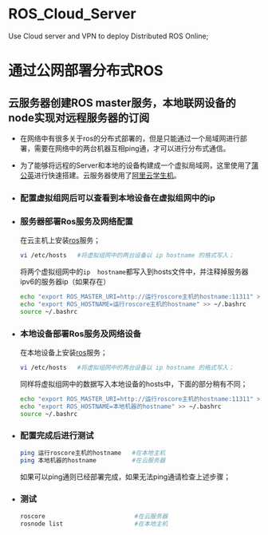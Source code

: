 # ROS_Cloud_Server
Use Cloud server and VPN to deploy Distributed ROS Online;

通过公网部署分布式ROS
====

## 云服务器创建ROS master服务，本地联网设备的node实现对远程服务器的订阅

   * 在网络中有很多关于ros的分布式部署的，但是只能通过一个局域网进行部署，需要在网络中的两台机器互相ping通，才可以进行分布式通信。<br>
   * 为了能够将远程的Server和本地的设备构建成一个虚拟局域网，这里使用了[蒲公英](https://pgy.oray.com/)进行快速搭建。云服务器使用了[阿里云学生机](https://promotion.aliyun.com/ntms/act/campus2018.html)。

* ### 配置虚拟组网后可以查看到本地设备在虚拟组网中的ip

* ### 服务器部署Ros服务及网络配置

  在云主机上安装[ros](http://wiki.ros.org/kinetic/Installation)服务；
  ```Bash
  vi /etc/hosts   #将虚拟组网中的两台设备以 ip hostname 的格式写入；
  ```
  将两个虚拟组网中的`ip  hostname`都写入到hosts文件中，并注释掉服务器ipv6的服务器ip（如果存在）
 
  ```Bash
  echo "export ROS_MASTER_URI=http://运行roscore主机的hostname:11311" >> ~/.bashrc
  echo "export ROS_HOSTNAME=运行roscore主机的hostname" >> ~/.bashrc
  source ~/.bashrc
  ```
  
* ### 本地设备部署Ros服务及网络设备

  在本地设备上安装[ros](http://wiki.ros.org/kinetic/Installation)服务；
  ```Bash
  vi /etc/hosts   #将虚拟组网中的两台设备以 ip hostname 的格式写入；
  ```
  同样将虚拟组网中的数据写入本地设备的hosts中，下面的部分稍有不同；
  
  ```Bash
  echo "export ROS_MASTER_URI=http://运行roscore主机的hostname:11311" >> ~/.bashrc
  echo "export ROS_HOSTNAME=本地机器的hostname" >> ~/.bashrc
  source ~/.bashrc
  ```
  
* ### 配置完成后进行测试
  ```Bash
  ping 运行roscore主机的hostname   #在本地主机
  ping 本地机器的hostname          #在云服务器
  ```
  如果可以ping通则已经部署完成，如果无法ping通请检查上述步骤；
  
* ### 测试
  ```Bash
  roscore                         #在云服务器
  rosnode list                    #在本地主机
  ```
  
  
